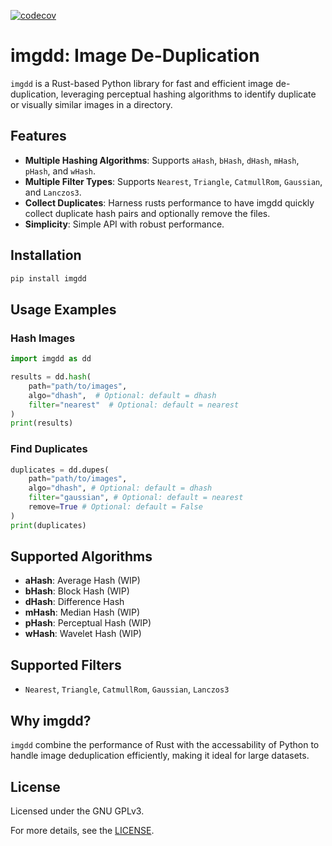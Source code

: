 [![codecov](https://codecov.io/gh/aastopher/imgdd/graph/badge.svg?token=XZ1O2X04SO)](https://codecov.io/gh/aastopher/imgdd)

# imgdd: Image De-Duplication

`imgdd` is a Rust-based Python library for fast and efficient image de-duplication, leveraging perceptual hashing algorithms to identify duplicate or visually similar images in a directory.

## Features
- **Multiple Hashing Algorithms**: Supports `aHash`, `bHash`, `dHash`, `mHash`, `pHash`, and `wHash`.
- **Multiple Filter Types**: Supports `Nearest`, `Triangle`, `CatmullRom`, `Gaussian`, and `Lanczos3`.
- **Collect Duplicates**: Harness rusts performance to have imgdd quickly collect duplicate hash pairs and optionally remove the files.
- **Simplicity**: Simple API with robust performance.

## Installation
```bash
pip install imgdd
```

## Usage Examples

### Hash Images
```python
import imgdd as dd

results = dd.hash(
    path="path/to/images",
    algo="dhash",  # Optional: default = dhash
    filter="nearest"  # Optional: default = nearest
)
print(results)
```

### Find Duplicates
```python
duplicates = dd.dupes(
    path="path/to/images",
    algo="dhash", # Optional: default = dhash
    filter="gaussian", # Optional: default = nearest
    remove=True # Optional: default = False
)
print(duplicates)
```

## Supported Algorithms
- **aHash**: Average Hash (WIP)
- **bHash**: Block Hash (WIP)
- **dHash**: Difference Hash
- **mHash**: Median Hash (WIP)
- **pHash**: Perceptual Hash (WIP)
- **wHash**: Wavelet Hash (WIP)

## Supported Filters
- `Nearest`, `Triangle`, `CatmullRom`, `Gaussian`, `Lanczos3`

## Why imgdd?
`imgdd` combine the performance of Rust with the accessability of Python to handle image deduplication efficiently, making it ideal for large datasets.

## License
Licensed under the GNU GPLv3. 

For more details, see the [LICENSE](./LICENSE).